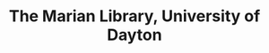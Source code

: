 ---
layout: repo
title: "The Marian Library, University of Dayton"
id: 485
permalink: repos/485/
---